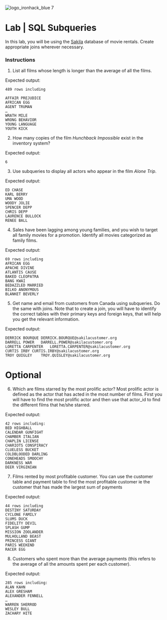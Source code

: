 ![logo_ironhack_blue 7](https://user-images.githubusercontent.com/23629340/40541063-a07a0a8a-601a-11e8-91b5-2f13e4e6b441.png)

# Lab | SQL Subqueries

In this lab, you will be using the [Sakila](https://dev.mysql.com/doc/sakila/en/) database of movie rentals. Create appropriate joins wherever necessary. 

### Instructions

1. List all films whose length is longer than the average of all the films.

Expected output:
```shell
489 rows including

AFFAIR PREJUDICE
AFRICAN EGG
AGENT TRUMAN
…
WRATH MILE
WRONG BEHAVIOR
YOUNG LANGUAGE
YOUTH KICK
```
2. How many copies of the film _Hunchback Impossible_ exist in the inventory system?

Expected output:
```shell
6
```

3. Use subqueries to display all actors who appear in the film _Alone Trip_.

Expected output:
```shell
ED CHASE
KARL BERRY
UMA WOOD
WOODY JOLIE
SPENCER DEPP
CHRIS DEPP
LAURENCE BULLOCK
RENEE BALL
```
4. Sales have been lagging among young families, and you wish to target all family movies for a promotion. Identify all movies categorized as family films.

Expected output:
```shell
69 rows including 
AFRICAN EGG
APACHE DIVINE
ATLANTIS CAUSE
BAKED CLEOPATRA
BANG KWAI
BEDAZZLED MARRIED
BILKO ANONYMOUS
BLANKET BEVERLY

```
5. Get name and email from customers from Canada using subqueries. Do the same with joins. Note that to create a join, you will have to identify the correct tables with their primary keys and foreign keys, that will help you get the relevant information.

Expected output:
```shell
DERRICK BOURQUE	DERRICK.BOURQUE@sakilacustomer.org
DARRELL POWER	DARRELL.POWER@sakilacustomer.org
LORETTA CARPENTER	LORETTA.CARPENTER@sakilacustomer.org
CURTIS IRBY	CURTIS.IRBY@sakilacustomer.org
TROY QUIGLEY	TROY.QUIGLEY@sakilacustomer.org

```

# Optional
6. Which are films starred by the most prolific actor? Most prolific actor is defined as the actor that has acted in the most number of films. First you will have to find the most prolific actor and then use that actor_id to find the different films that he/she starred.

Expected output:
```shell
42 rows including: 
BED HIGHBALL
CALENDAR GUNFIGHT
CHAMBER ITALIAN
CHAPLIN LICENSE
CHARIOTS CONSPIRACY
CLUELESS BUCKET
COLDBLOODED DARLING
CONEHEADS SMOOCHY
DARKNESS WAR
DEER VIRGINIAN
```
7. Films rented by most profitable customer. You can use the customer table and payment table to find the most profitable customer ie the customer that has made the largest sum of payments

Expected output:
```shell
44 rows including 
DESTINY SATURDAY
CYCLONE FAMILY
SLUMS DUCK
FIDELITY DEVIL
SPLASH GUMP
MISSION ZOOLANDER
MULHOLLAND BEAST
PRINCESS GIANT
PARIS WEEKEND
RACER EGG
```
8. Customers who spent more than the average payments (this refers to the average of all  the amounts spent per each customer).

Expected output:
```shell
285 rows including:
ALAN KAHN
ALEX GRESHAM
ALEXANDER FENNELL
…
WARREN SHERROD
WESLEY BULL
ZACHARY HITE
```
